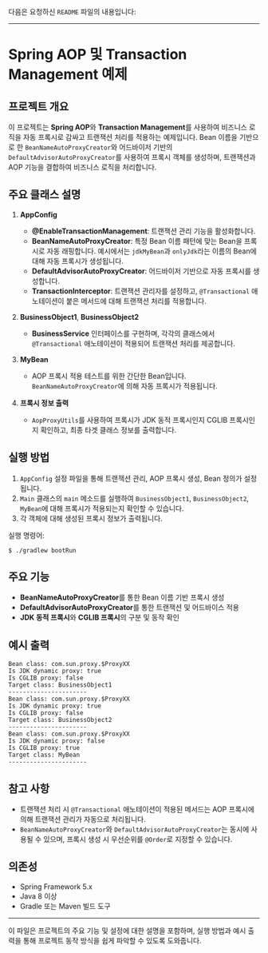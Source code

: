 다음은 요청하신 `README` 파일의 내용입니다:

---

# Spring AOP 및 Transaction Management 예제

## 프로젝트 개요

이 프로젝트는 **Spring AOP**와 **Transaction Management**를 사용하여 비즈니스 로직을 자동 프록시로 감싸고 트랜잭션 처리를 적용하는 예제입니다. Bean 이름을 기반으로 한 `BeanNameAutoProxyCreator`와 어드바이저 기반의 `DefaultAdvisorAutoProxyCreator`를 사용하여 프록시 객체를 생성하며, 트랜잭션과 AOP 기능을 결합하여 비즈니스 로직을 처리합니다.

## 주요 클래스 설명

1. **AppConfig**
    - **@EnableTransactionManagement**: 트랜잭션 관리 기능을 활성화합니다.
    - **BeanNameAutoProxyCreator**: 특정 Bean 이름 패턴에 맞는 Bean을 프록시로 자동 래핑합니다. 예시에서는 `jdkMyBean`과 `onlyJdk`라는 이름의 Bean에 대해 자동 프록시가 생성됩니다.
    - **DefaultAdvisorAutoProxyCreator**: 어드바이저 기반으로 자동 프록시를 생성합니다.
    - **TransactionInterceptor**: 트랜잭션 관리자를 설정하고, `@Transactional` 애노테이션이 붙은 메서드에 대해 트랜잭션 처리를 적용합니다.

2. **BusinessObject1**, **BusinessObject2**
    - **BusinessService** 인터페이스를 구현하며, 각각의 클래스에서 `@Transactional` 애노테이션이 적용되어 트랜잭션 처리를 제공합니다.

3. **MyBean**
    - AOP 프록시 적용 테스트를 위한 간단한 Bean입니다. `BeanNameAutoProxyCreator`에 의해 자동 프록시가 적용됩니다.

4. **프록시 정보 출력**
    - `AopProxyUtils`를 사용하여 프록시가 JDK 동적 프록시인지 CGLIB 프록시인지 확인하고, 최종 타겟 클래스 정보를 출력합니다.

## 실행 방법

1. `AppConfig` 설정 파일을 통해 트랜잭션 관리, AOP 프록시 생성, Bean 정의가 설정됩니다.
2. `Main` 클래스의 `main` 메소드를 실행하여 `BusinessObject1`, `BusinessObject2`, `MyBean`에 대해 프록시가 적용되는지 확인할 수 있습니다.
3. 각 객체에 대해 생성된 프록시 정보가 출력됩니다.

실행 명령어:
```
$ ./gradlew bootRun
```

## 주요 기능

- **BeanNameAutoProxyCreator**를 통한 Bean 이름 기반 프록시 생성
- **DefaultAdvisorAutoProxyCreator**를 통한 트랜잭션 및 어드바이스 적용
- **JDK 동적 프록시**와 **CGLIB 프록시**의 구분 및 동작 확인

## 예시 출력

```
Bean class: com.sun.proxy.$ProxyXX
Is JDK dynamic proxy: true
Is CGLIB proxy: false
Target class: BusinessObject1
----------------------
Bean class: com.sun.proxy.$ProxyXX
Is JDK dynamic proxy: true
Is CGLIB proxy: false
Target class: BusinessObject2
----------------------
Bean class: com.sun.proxy.$ProxyXX
Is JDK dynamic proxy: false
Is CGLIB proxy: true
Target class: MyBean
----------------------
```

## 참고 사항

- 트랜잭션 처리 시 `@Transactional` 애노테이션이 적용된 메서드는 AOP 프록시에 의해 트랜잭션 관리가 자동으로 처리됩니다.
- `BeanNameAutoProxyCreator`와 `DefaultAdvisorAutoProxyCreator`는 동시에 사용될 수 있으며, 프록시 생성 시 우선순위를 `@Order`로 지정할 수 있습니다.

## 의존성

- Spring Framework 5.x
- Java 8 이상
- Gradle 또는 Maven 빌드 도구

---

이 파일은 프로젝트의 주요 기능 및 설정에 대한 설명을 포함하며, 실행 방법과 예시 출력을 통해 프로젝트 동작 방식을 쉽게 파악할 수 있도록 도와줍니다.

